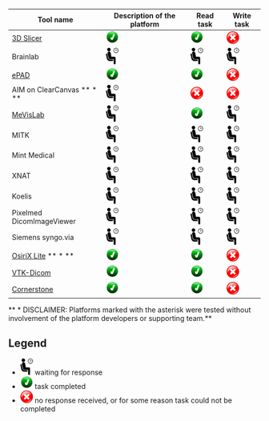 | Tool name | Description of the platform| Read task | Write task |
| -- | -- | -- | -- |
| [3D Slicer](/results/pm/slicer.md) | <img src="../../images/done.png" width=25> | <img src="../../images/done.png" width=25> | <img src="../../images/failed.png" width=25> |
| Brainlab | <img src="../../images/waiting.png" width=25> | <img src="../../images/waiting.png" width=25> | <img src="../../images/waiting.png" width=25> |
| [ePAD](/results/pm/epad.md) | <img src="../../images/done.png" width=25> | <img src="../../images/done.png" width=25> | <img src="../../images/failed.png" width=25> |
| AIM on ClearCanvas ** * ** | <img src="../../images/waiting.png" width=25> | <img src="../../images/failed.png" width=25> | <img src="../../images/failed.png" width=25> |
| [MeVisLab](/results/pm/MeVisLab.md) | <img src="../../images/waiting.png" width=25> | <img src="../../images/done.png" width=25> | <img src="../../images/waiting.png" width=25> |
| MITK | <img src="../../images/waiting.png" width=25> | <img src="../../images/waiting.png" width=25> | <img src="../../images/waiting.png" width=25> |
| Mint Medical | <img src="../../images/waiting.png" width=25> | <img src="../../images/waiting.png" width=25> | <img src="../../images/waiting.png" width=25> |
| XNAT | <img src="../../images/waiting.png" width=25> | <img src="../../images/waiting.png" width=25> | <img src="../../images/waiting.png" width=25> |
| Koelis | <img src="../../images/waiting.png" width=25> | <img src="../../images/waiting.png" width=25> | <img src="../../images/waiting.png" width=25> |
| Pixelmed DicomImageViewer | <img src="../../images/waiting.png" width=25> | <img src="../../images/waiting.png" width=25> | <img src="../../images/waiting.png" width=25> |
| Siemens syngo.via | <img src="../../images/waiting.png" width=25> | <img src="../../images/waiting.png" width=25> | <img src="../../images/waiting.png" width=25> |
| [OsiriX Lite](/results/pm/osirix.md) ** * **| <img src="../../images/done.png" width=25> | <img src="../../images/done.png" width=25> | <img src="../../images/failed.png" width=25> |
| [VTK-Dicom](/results/pm/vtk-dicom.md) | <img src="../../images/done.png" width=25> | <img src="../../images/done.png" width=25> | <img src="../../images/failed.png" width=25> |
| [Cornerstone](/results/pm/cornerstone.md) | <img src="../../images/done.png" width=25> | <img src="../../images/done.png" width=25> | <img src="../../images/failed.png" width=25> |

** * DISCLAIMER: Platforms marked with the asterisk were tested without involvement of the platform developers or supporting team.**

## Legend

* <img src="../../images/waiting.png" width=25> waiting for response
* <img src="../../images/done.png" width=25> task completed
* <img src="../../images/failed.png" width=25> no response received, or for some reason task could not be completed
